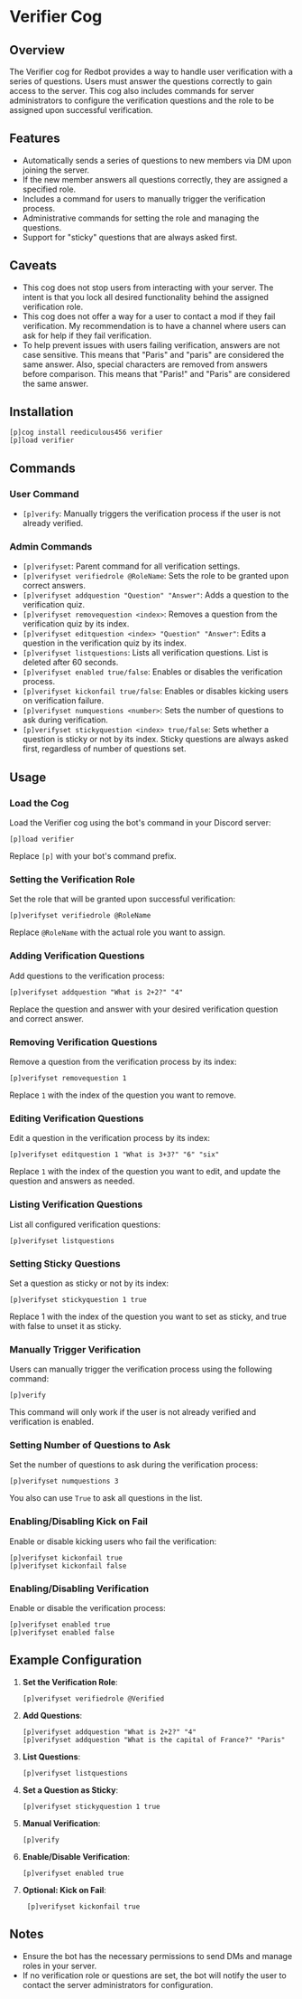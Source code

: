 # Verifier Cog

## Overview

The Verifier cog for Redbot provides a way to handle user verification with a series of questions. Users must answer the questions correctly to gain access to the server. This cog also includes commands for server administrators to configure the verification questions and the role to be assigned upon successful verification.

## Features

- Automatically sends a series of questions to new members via DM upon joining the server.
- If the new member answers all questions correctly, they are assigned a specified role.
- Includes a command for users to manually trigger the verification process.
- Administrative commands for setting the role and managing the questions.
- Support for "sticky" questions that are always asked first.

## Caveats

- This cog does not stop users from interacting with your server. The intent is that you lock all desired functionality behind the assigned verification role.
- This cog does not offer a way for a user to contact a mod if they fail verification. My recommendation is to have a channel where users can ask for help if they fail verification.
- To help prevent issues with users failing verification, answers are not case sensitive. This means that "Paris" and "paris" are considered the same answer. Also, special characters are removed from answers before comparison. This means that "Paris!" and "Paris" are considered the same answer.

## Installation

```text
[p]cog install reediculous456 verifier
[p]load verifier
```

## Commands

### User Command

- `[p]verify`: Manually triggers the verification process if the user is not already verified.

### Admin Commands

- `[p]verifyset`: Parent command for all verification settings.
- `[p]verifyset verifiedrole @RoleName`: Sets the role to be granted upon correct answers.
- `[p]verifyset addquestion "Question" "Answer"`: Adds a question to the verification quiz.
- `[p]verifyset removequestion <index>`: Removes a question from the verification quiz by its index.
- `[p]verifyset editquestion <index> "Question" "Answer"`: Edits a question in the verification quiz by its index.
- `[p]verifyset listquestions`: Lists all verification questions. List is deleted after 60 seconds.
- `[p]verifyset enabled true/false`: Enables or disables the verification process.
- `[p]verifyset kickonfail true/false`: Enables or disables kicking users on verification failure.
- `[p]verifyset numquestions <number>`: Sets the number of questions to ask during verification.
- `[p]verifyset stickyquestion <index> true/false`: Sets whether a question is sticky or not by its index. Sticky questions are always asked first, regardless of number of questions set.

## Usage

### Load the Cog

Load the Verifier cog using the bot's command in your Discord server:

```text
[p]load verifier
```

Replace `[p]` with your bot's command prefix.

### Setting the Verification Role

Set the role that will be granted upon successful verification:

```text
[p]verifyset verifiedrole @RoleName
```

Replace `@RoleName` with the actual role you want to assign.

### Adding Verification Questions

Add questions to the verification process:

```text
[p]verifyset addquestion "What is 2+2?" "4"
```

Replace the question and answer with your desired verification question and correct answer.

### Removing Verification Questions

Remove a question from the verification process by its index:

```text
[p]verifyset removequestion 1
```

Replace `1` with the index of the question you want to remove.

### Editing Verification Questions

Edit a question in the verification process by its index:

```text
[p]verifyset editquestion 1 "What is 3+3?" "6" "six"
```

Replace `1` with the index of the question you want to edit, and update the question and answers as needed.

### Listing Verification Questions

List all configured verification questions:

```text
[p]verifyset listquestions
```

### Setting Sticky Questions

Set a question as sticky or not by its index:

```text
[p]verifyset stickyquestion 1 true
```

Replace 1 with the index of the question you want to set as sticky, and true with false to unset it as sticky.

### Manually Trigger Verification

Users can manually trigger the verification process using the following command:

```text
[p]verify
```

This command will only work if the user is not already verified and verification is enabled.

### Setting Number of Questions to Ask

Set the number of questions to ask during the verification process:

```text
[p]verifyset numquestions 3
```

You also can use `True` to ask all questions in the list.

### Enabling/Disabling Kick on Fail

Enable or disable kicking users who fail the verification:

```text
[p]verifyset kickonfail true
[p]verifyset kickonfail false
```

### Enabling/Disabling Verification

Enable or disable the verification process:

```text
[p]verifyset enabled true
[p]verifyset enabled false
```

## Example Configuration

1. **Set the Verification Role**:

   ```text
   [p]verifyset verifiedrole @Verified
   ```

2. **Add Questions**:

   ```text
   [p]verifyset addquestion "What is 2+2?" "4"
   [p]verifyset addquestion "What is the capital of France?" "Paris"
   ```

3. **List Questions**:

   ```text
   [p]verifyset listquestions
   ```

4. **Set a Question as Sticky**:

   ```text
   [p]verifyset stickyquestion 1 true
   ```

5. **Manual Verification**:

   ```text
   [p]verify
   ```

6. **Enable/Disable Verification**:

   ```text
   [p]verifyset enabled true
   ```

7. **Optional: Kick on Fail**:

   ```text
    [p]verifyset kickonfail true
    ```

## Notes

- Ensure the bot has the necessary permissions to send DMs and manage roles in your server.
- If no verification role or questions are set, the bot will notify the user to contact the server administrators for configuration.
